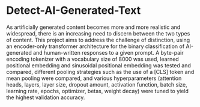 # Detect-AI-Generated-Text

As artificially generated content becomes more and more realistic and widespread, there is an increasing need to discern between the two types of content. This project aims to address the challenge of distinction, using an encoder-only transformer architecture for the binary classification of AI-generated and human-written responses to a given prompt. A byte-pair encoding tokenizer with a vocabulary size of 8000 was used, learned positional embedding and sinusoidal positional embedding was tested and compared, different pooling strategies such as the use of a [CLS] token and mean pooling were compared, and various hyperparameters (attention heads, layers, layer size, dropout amount, activation function, batch size, learning rate, epochs, optimizer, betas, weight decay) were tuned to yield the highest validation accuracy. 
